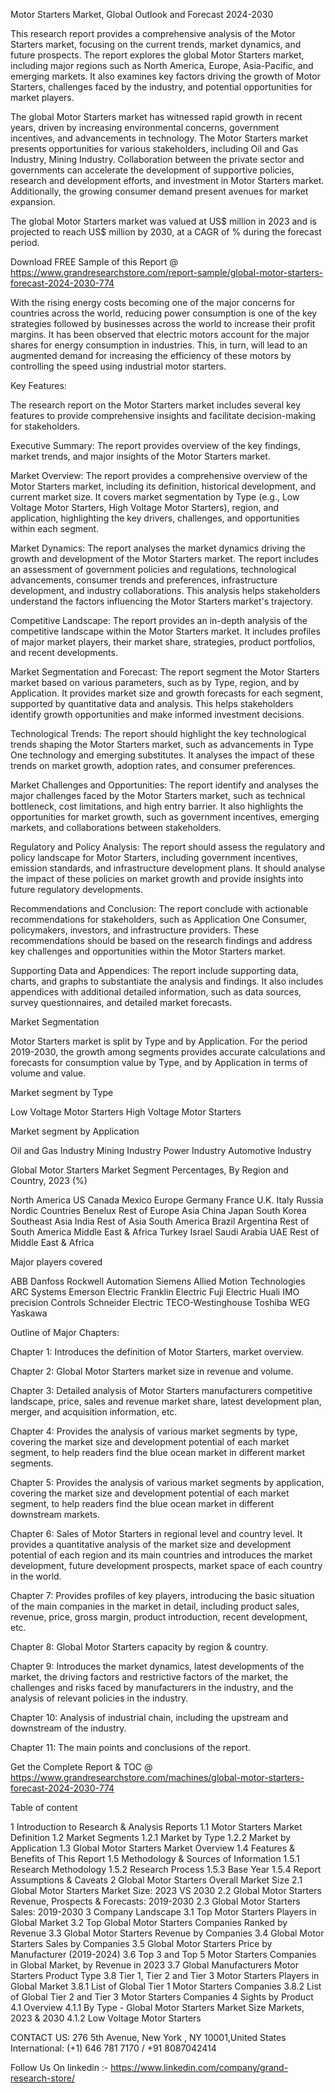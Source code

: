 Motor Starters Market, Global Outlook and Forecast 2024-2030 

This research report provides a comprehensive analysis of the Motor Starters market, focusing on the current trends, market dynamics, and future prospects. The report explores the global Motor Starters market, including major regions such as North America, Europe, Asia-Pacific, and emerging markets. It also examines key factors driving the growth of Motor Starters, challenges faced by the industry, and potential opportunities for market players.

The global Motor Starters market has witnessed rapid growth in recent years, driven by increasing environmental concerns, government incentives, and advancements in technology. The Motor Starters market presents opportunities for various stakeholders, including Oil and Gas Industry, Mining Industry. Collaboration between the private sector and governments can accelerate the development of supportive policies, research and development efforts, and investment in Motor Starters market. Additionally, the growing consumer demand present avenues for market expansion.

The global Motor Starters market was valued at US$ million in 2023 and is projected to reach US$ million by 2030, at a CAGR of % during the forecast period.

Download FREE Sample of this Report @ https://www.grandresearchstore.com/report-sample/global-motor-starters-forecast-2024-2030-774


With the rising energy costs becoming one of the major concerns for countries across the world, reducing power consumption is one of the key strategies followed by businesses across the world to increase their profit margins. It has been observed that electric motors account for the major shares for energy consumption in industries. This, in turn, will lead to an augmented demand for increasing the efficiency of these motors by controlling the speed using industrial motor starters.

Key Features:

The research report on the Motor Starters market includes several key features to provide comprehensive insights and facilitate decision-making for stakeholders.

Executive Summary: The report provides overview of the key findings, market trends, and major insights of the Motor Starters market.

Market Overview: The report provides a comprehensive overview of the Motor Starters market, including its definition, historical development, and current market size. It covers market segmentation by Type (e.g., Low Voltage Motor Starters, High Voltage Motor Starters), region, and application, highlighting the key drivers, challenges, and opportunities within each segment.

Market Dynamics: The report analyses the market dynamics driving the growth and development of the Motor Starters market. The report includes an assessment of government policies and regulations, technological advancements, consumer trends and preferences, infrastructure development, and industry collaborations. This analysis helps stakeholders understand the factors influencing the Motor Starters market's trajectory.

Competitive Landscape: The report provides an in-depth analysis of the competitive landscape within the Motor Starters market. It includes profiles of major market players, their market share, strategies, product portfolios, and recent developments.

Market Segmentation and Forecast: The report segment the Motor Starters market based on various parameters, such as by Type, region, and by Application. It provides market size and growth forecasts for each segment, supported by quantitative data and analysis. This helps stakeholders identify growth opportunities and make informed investment decisions.

Technological Trends: The report should highlight the key technological trends shaping the Motor Starters market, such as advancements in Type One technology and emerging substitutes. It analyses the impact of these trends on market growth, adoption rates, and consumer preferences.

Market Challenges and Opportunities: The report identify and analyses the major challenges faced by the Motor Starters market, such as technical bottleneck, cost limitations, and high entry barrier. It also highlights the opportunities for market growth, such as government incentives, emerging markets, and collaborations between stakeholders.

Regulatory and Policy Analysis: The report should assess the regulatory and policy landscape for Motor Starters, including government incentives, emission standards, and infrastructure development plans. It should analyse the impact of these policies on market growth and provide insights into future regulatory developments.

Recommendations and Conclusion: The report conclude with actionable recommendations for stakeholders, such as Application One Consumer, policymakers, investors, and infrastructure providers. These recommendations should be based on the research findings and address key challenges and opportunities within the Motor Starters market.

Supporting Data and Appendices: The report include supporting data, charts, and graphs to substantiate the analysis and findings. It also includes appendices with additional detailed information, such as data sources, survey questionnaires, and detailed market forecasts.

Market Segmentation

Motor Starters market is split by Type and by Application. For the period 2019-2030, the growth among segments provides accurate calculations and forecasts for consumption value by Type, and by Application in terms of volume and value.



Market segment by Type



Low Voltage Motor Starters
High Voltage Motor Starters


Market segment by Application



Oil and Gas Industry
Mining Industry
Power Industry
Automotive Industry


Global Motor Starters Market Segment Percentages, By Region and Country, 2023 (%)



North America
US
Canada
Mexico
Europe
Germany
France
U.K.
Italy
Russia
Nordic Countries
Benelux
Rest of Europe
Asia
China
Japan
South Korea
Southeast Asia
India
Rest of Asia
South America
Brazil
Argentina
Rest of South America
Middle East & Africa
Turkey
Israel
Saudi Arabia
UAE
Rest of Middle East & Africa


Major players covered



ABB
Danfoss
Rockwell Automation
Siemens
Allied Motion Technologies
ARC Systems
Emerson Electric
Franklin Electric
Fuji Electric
Huali
IMO precision Controls
Schneider Electric
TECO-Westinghouse
Toshiba
WEG
Yaskawa


Outline of Major Chapters:

Chapter 1: Introduces the definition of Motor Starters, market overview.

Chapter 2: Global Motor Starters market size in revenue and volume.

Chapter 3: Detailed analysis of Motor Starters manufacturers competitive landscape, price, sales and revenue market share, latest development plan, merger, and acquisition information, etc.

Chapter 4: Provides the analysis of various market segments by type, covering the market size and development potential of each market segment, to help readers find the blue ocean market in different market segments.

Chapter 5: Provides the analysis of various market segments by application, covering the market size and development potential of each market segment, to help readers find the blue ocean market in different downstream markets.

Chapter 6: Sales of Motor Starters in regional level and country level. It provides a quantitative analysis of the market size and development potential of each region and its main countries and introduces the market development, future development prospects, market space of each country in the world.

Chapter 7: Provides profiles of key players, introducing the basic situation of the main companies in the market in detail, including product sales, revenue, price, gross margin, product introduction, recent development, etc.

Chapter 8: Global Motor Starters capacity by region & country.

Chapter 9: Introduces the market dynamics, latest developments of the market, the driving factors and restrictive factors of the market, the challenges and risks faced by manufacturers in the industry, and the analysis of relevant policies in the industry.

Chapter 10: Analysis of industrial chain, including the upstream and downstream of the industry.

Chapter 11: The main points and conclusions of the report.

Get the Complete Report & TOC @ https://www.grandresearchstore.com/machines/global-motor-starters-forecast-2024-2030-774

Table of content

1 Introduction to Research & Analysis Reports
1.1 Motor Starters Market Definition
1.2 Market Segments
1.2.1 Market by Type
1.2.2 Market by Application
1.3 Global Motor Starters Market Overview
1.4 Features & Benefits of This Report
1.5 Methodology & Sources of Information
1.5.1 Research Methodology
1.5.2 Research Process
1.5.3 Base Year
1.5.4 Report Assumptions & Caveats
2 Global Motor Starters Overall Market Size
2.1 Global Motor Starters Market Size: 2023 VS 2030
2.2 Global Motor Starters Revenue, Prospects & Forecasts: 2019-2030
2.3 Global Motor Starters Sales: 2019-2030
3 Company Landscape
3.1 Top Motor Starters Players in Global Market
3.2 Top Global Motor Starters Companies Ranked by Revenue
3.3 Global Motor Starters Revenue by Companies
3.4 Global Motor Starters Sales by Companies
3.5 Global Motor Starters Price by Manufacturer (2019-2024)
3.6 Top 3 and Top 5 Motor Starters Companies in Global Market, by Revenue in 2023
3.7 Global Manufacturers Motor Starters Product Type
3.8 Tier 1, Tier 2 and Tier 3 Motor Starters Players in Global Market
3.8.1 List of Global Tier 1 Motor Starters Companies
3.8.2 List of Global Tier 2 and Tier 3 Motor Starters Companies
4 Sights by Product
4.1 Overview
4.1.1 By Type - Global Motor Starters Market Size Markets, 2023 & 2030
4.1.2 Low Voltage Motor Starters

CONTACT US:
276 5th Avenue, New York , NY 10001,United States
International: (+1) 646 781 7170 / +91 8087042414

Follow Us On linkedin :- https://www.linkedin.com/company/grand-research-store/
 
